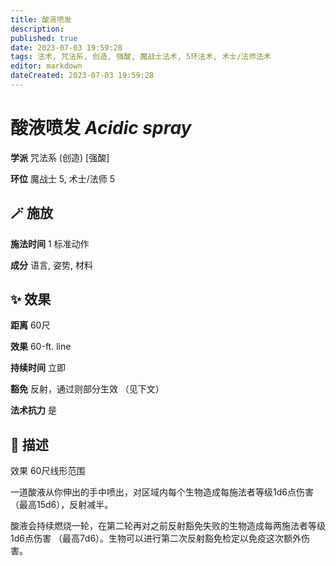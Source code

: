 ```yaml
---
title: 酸液喷发
description: 
published: true
date: 2023-07-03 19:59:28
tags: 法术, 咒法系, 创造, 强酸, 魔战士法术, 5环法术, 术士/法师法术
editor: markdown
dateCreated: 2023-07-03 19:59:28
---
```


# **酸液喷发** *Acidic spray*

**学派** 咒法系 (创造) \[强酸\] 

**环位** 魔战士 5, 术士/法师 5

## 🪄 施放

**施法时间** 1 标准动作

**成分** 语言, 姿势, 材料

## ✨ 效果  

**距离** 60尺 

**效果** 60-ft. line 

**持续时间** 立即 

**豁免** 反射，通过则部分生效 （见下文）

**法术抗力** 是

## 📖 描述

效果          60尺线形范围

一道酸液从你伸出的手中喷出，对区域内每个生物造成每施法者等级1d6点伤害 （最高15d6），反射减半。

酸液会持续燃烧一轮，在第二轮再对之前反射豁免失败的生物造成每两施法者等级1d6点伤害 （最高7d6）。生物可以进行第二次反射豁免检定以免疫这次额外伤害。
    